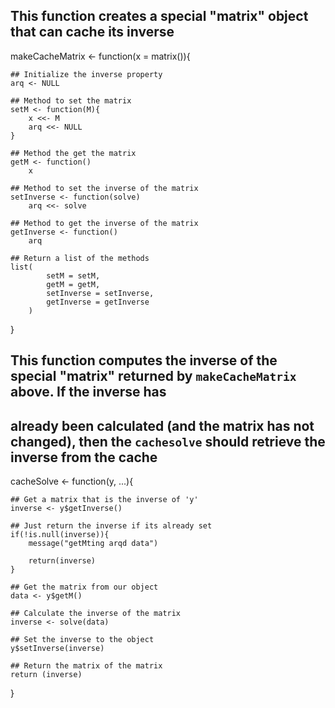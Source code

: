 ## This function creates a special "matrix" object that can cache its inverse

makeCacheMatrix <- function(x = matrix()){

	## Initialize the inverse property
	arq <- NULL

	## Method to set the matrix
	setM <- function(M){
		x <<- M
		arq <<- NULL
	}

	## Method the get the matrix
	getM <- function()
		x

	## Method to set the inverse of the matrix
	setInverse <- function(solve)
		arq <<- solve

	## Method to get the inverse of the matrix
	getInverse <- function()
		arq

	## Return a list of the methods
	list(
			setM = setM, 
			getM = getM, 
			setInverse = setInverse, 
			getInverse = getInverse
		)
}

## This function computes the inverse of the special "matrix" returned by `makeCacheMatrix` above. If the inverse has
## already been calculated (and the matrix has not changed), then the `cachesolve` should retrieve the inverse from the cache

cacheSolve <- function(y, ...){

	## Get a matrix that is the inverse of 'y'
	inverse <- y$getInverse()

	## Just return the inverse if its already set
	if(!is.null(inverse)){
		message("getMting arqd data")
		
		return(inverse)
	}
	
	## Get the matrix from our object
	data <- y$getM()
	
	## Calculate the inverse of the matrix
	inverse <- solve(data)
	
	## Set the inverse to the object
	y$setInverse(inverse)

	## Return the matrix of the matrix
	return (inverse)
}
